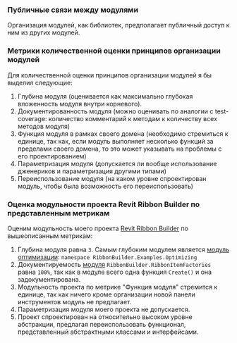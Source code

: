 ### Публичные связи между модулями

Организация модулей, как библиотек, предполагает публичный доступ к ним из других модулей.

### Метрики количественной оценки принципов организации модулей

Для количественной оценки принципов организации модулей я бы выделил следующие:
1. Глубина модуля (оценивается как максимально глубокая вложенность модуля внутри корневого).
2. Документированность модуля (можно оценивать по аналогии с test-coverage: количество комментарий к методам к количеству всех методов модуля)
3. Функция модуля в рамках своего домена (необходимо стремиться к единице, так как, если модуль выполняет несколько функций за пределами своего домена, то это может указывать на проблемы с его проектированием)
4. Параметризация модуля (допускается ли вообще использование дженериков и параметризация другими типами)
5. Переиспользование модуля (на каком уровне спроектирован модуль, чтобы была возможность его переиспользовать)

### Оценка модульности проекта Revit Ribbon Builder по представленным метрикам

Оценим модульность моего проекта [Revit Ribbon Builder](https://github.com/novikov-ai/revit-ribbon-builder/tree/main) по вышеописанным метрикам:
1. Глубина модуля равна `3`. Самым глубоким модулем является [модуль оптимизации](https://github.com/novikov-ai/revit-ribbon-builder/blob/main/RibbonBuilder/Examples/Optimizing/CleanUp.cs): `namespace RibbonBuilder.Examples.Optimizing` 
2. Документируемость [модуля](https://github.com/novikov-ai/revit-ribbon-builder/blob/main/RibbonBuilder/RibbonItemFactories/PushButton.cs) `RibbonBuilder.RibbonItemFactories` равна `100%`, так как в модуле всего одна функция `Create()` и она задокументирована.
3. Модульность проекта по метрике "Функция модуля" стремится к единице, так как ничего кроме организации новой панели инструментов модуль не предлагает.
4. Параметризация модуля моего проекта не допускается.
5. Проект спроектирован на относительно высоком уровне абстракции, предлагая переиспользовать функционал, представленный абстрактными классами и интерфейсами.